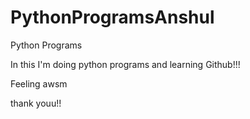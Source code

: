 # PythonProgramsAnshul
Python Programs 


In this I'm doing python programs and learning Github!!!

Feeling awsm


thank youu!!
